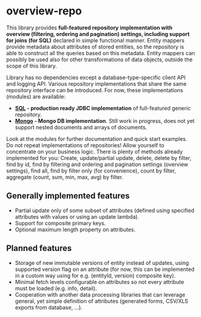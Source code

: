 # overview-repo

This library provides **full-featured repository implementation with overview (filtering, ordering and pagination) settings, including support for joins (for SQL)** declared in simple functional manner.
Entity mappers provide metadata about attributes of stored entities, so the repository is able to construct all the queries
based on this metadata. Entity mappers can possibly be used also for other transformations of data objects, outside the scope of this library.

Library has no dependencies except a database-type-specific client API and logging API. Various repository implementations that share the same repository interface can be introduced. For now, these implementations (modules) are available:


 * **[SQL](sql/README.md) - production ready JDBC implementation** of full-featured generic repository.
 * **[Mongo](mongo/README.md) - Mongo DB implementation**. Still work in progress, does not yet support nested documents and arrays of documents.


Look at the modules for further documentation and quick start examples. Do not repeat implementations of repositories! Allow yourself to concentrate on your business logic.
There is plenty of methods already implemented for you: Create, update/partial update, delete, delete by filter, find by id, find by filtering and ordering and pagination settings (overview settings), find all, find by filter only (for convenience), count by filter, aggregate (count, sum, min, max, avg) by filter.

## Generally implemented features
 * Partial update only of some subset of attributes (defined using specified attributes with values or using an update lambda).
 * Support for composite primary keys.
 * Optional maximum length property on attributes.

## Planned features
 * Storage of new immutable versions of entity instead of updates, using supported version flag on an attribute (for now, this can be implemented in a custom way using for e.g. (entityId, version) composite key).
 * Minimal fetch levels configurable on attributes so not every attribute must be loaded (e.g. info, detail).
 * Cooperation with another data processing libraries that can leverage general, yet simple definition of attributes (generated forms, CSV/XLS exports from database, ...).
